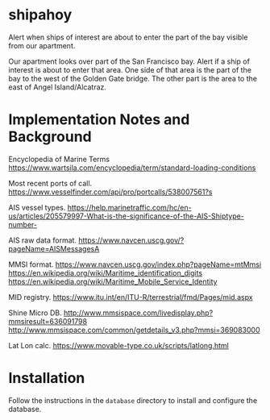 # shipahoy

Alert when ships of interest are about to enter the part of the bay visible from our apartment.

Our apartment looks over part of the San Francisco bay. Alert if a ship of interest is about to enter that area. One side of that area is the part of the bay to the west of the Golden Gate bridge. The other part is the area to the east of Angel Island/Alcatraz.


# Implementation Notes and Background

Encyclopedia of Marine Terms https://www.wartsila.com/encyclopedia/term/standard-loading-conditions

Most recent ports of call.
https://www.vesselfinder.com/api/pro/portcalls/538007561?s

AIS vessel types.
https://help.marinetraffic.com/hc/en-us/articles/205579997-What-is-the-significance-of-the-AIS-Shiptype-number-

AIS raw data format.
https://www.navcen.uscg.gov/?pageName=AISMessagesA

MMSI format.
https://www.navcen.uscg.gov/index.php?pageName=mtMmsi
https://en.wikipedia.org/wiki/Maritime_identification_digits
https://en.wikipedia.org/wiki/Maritime_Mobile_Service_Identity

MID registry.
https://www.itu.int/en/ITU-R/terrestrial/fmd/Pages/mid.aspx

Shine Micro DB.
http://www.mmsispace.com/livedisplay.php?mmsiresult=636091798
http://www.mmsispace.com/common/getdetails_v3.php?mmsi=369083000

Lat Lon calc.
https://www.movable-type.co.uk/scripts/latlong.html

# Installation

Follow the instructions in the `database` directory to install and configure the database.
